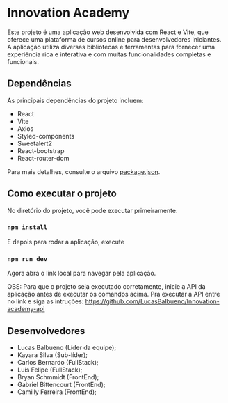 # Innovation Academy

Este projeto é uma aplicação web desenvolvida com React e Vite, que oferece uma plataforma de cursos online para desenvolvedores iniciantes. A aplicação utiliza diversas bibliotecas e ferramentas para fornecer uma experiência rica e interativa e com muitas funcionalidades completas e funcionais.


## Dependências

As principais dependências do projeto incluem:

- React
- Vite
- Axios
- Styled-components
- Sweetalert2
- React-bootstrap
- React-router-dom

Para mais detalhes, consulte o arquivo [package.json](package.json).

## Como executar o projeto

No diretório do projeto, você pode executar primeiramente:

### `npm install`

E depois para rodar a aplicação, execute
### `npm run dev`

Agora abra o link local para navegar pela aplicação.

OBS: Para que o projeto seja executado corretamente, inicie a API da aplicação antes de executar os comandos acima. Pra executar a API entre no link e siga as intruções: https://github.com/LucasBalbueno/Innovation-academy-api

## Desenvolvedores

- Lucas Balbueno (Líder da equipe);
- Kayara Silva (Sub-líder);
- Carlos Bernardo (FullStack);
- Luís Felipe (FullStack);
- Bryan Schmmidt (FrontEnd);
- Gabriel Bittencourt (FrontEnd);
- Camilly Ferreira (FrontEnd);